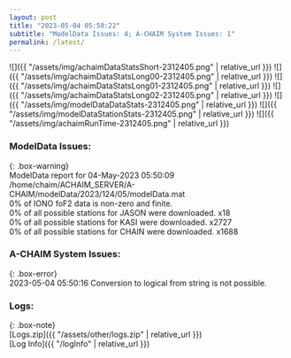 ```yaml
---
layout: post
title: "2023-05-04 05:50:22"
subtitle: "ModelData Issues: 4; A-CHAIM System Issues: 1"
permalink: /latest/
---
```


![]({{ "/assets/img/achaimDataStatsShort-2312405.png" | relative_url }})
![]({{ "/assets/img/achaimDataStatsLong00-2312405.png" | relative_url }})
![]({{ "/assets/img/achaimDataStatsLong01-2312405.png" | relative_url }})
![]({{ "/assets/img/achaimDataStatsLong02-2312405.png" | relative_url }})
![]({{ "/assets/img/modelDataDataStats-2312405.png" | relative_url }})
![]({{ "/assets/img/modelDataStationStats-2312405.png" | relative_url }})
![]({{ "/assets/img/achaimRunTime-2312405.png" | relative_url }})


### ModelData Issues:  
  
{: .box-warning}  
 ModelData report for 04-May-2023 05:50:09   
 /home/chaim/ACHAIM_SERVER/A-CHAIM/modelData/2023/124/05/modelData.mat   
 0% of IONO foF2 data is non-zero and finite.   
 0% of all possible stations for JASON were downloaded. x18   
 0% of all possible stations for KASI were downloaded. x2727   
 0% of all possible stations for CHAIN were downloaded. x1688   
  
### A-CHAIM System Issues:  
  
{: .box-error}  
2023-05-04 05:50:16 Conversion to logical from string is not possible.  

### Logs:  
  
{: .box-note}  
[Logs.zip]({{ "/assets/other/logs.zip" | relative_url }})  
[Log Info]({{ "/logInfo" | relative_url }})  
